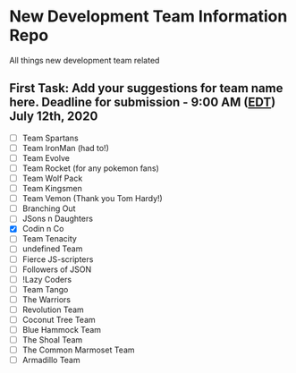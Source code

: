 # New Development Team Information Repo

All things new development team related

## First Task: Add your suggestions for team name here. Deadline for submission - 9:00 AM ([EDT](https://www.timeanddate.com/time/zones/edt)) July 12th, 2020

- [ ] Team Spartans
- [ ] Team IronMan (had to!)
- [ ] Team Evolve
- [ ] Team Rocket (for any pokemon fans)
- [ ] Team Wolf Pack
- [ ] Team Kingsmen
- [ ] Team Vemon (Thank you Tom Hardy!)
- [ ] Branching Out
- [ ] JSons n Daughters
- [x] Codin n Co
- [ ] Team Tenacity
- [ ] undefined Team
- [ ] Fierce JS-scripters
- [ ] Followers of JSON
- [ ] !Lazy Coders
- [ ] Team Tango
- [ ] The Warriors
- [ ] Revolution Team
- [ ] Coconut Tree Team
- [ ] Blue Hammock Team
- [ ] The Shoal Team
- [ ] The Common Marmoset Team
- [ ] Armadillo Team